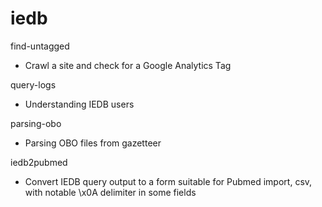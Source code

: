 iedb
====

find-untagged

- Crawl a site and check for a Google Analytics Tag


query-logs

- Understanding IEDB users


parsing-obo

- Parsing OBO files from gazetteer

iedb2pubmed

- Convert IEDB query output to a form suitable for Pubmed import, csv, with notable \x0A delimiter in some fields
